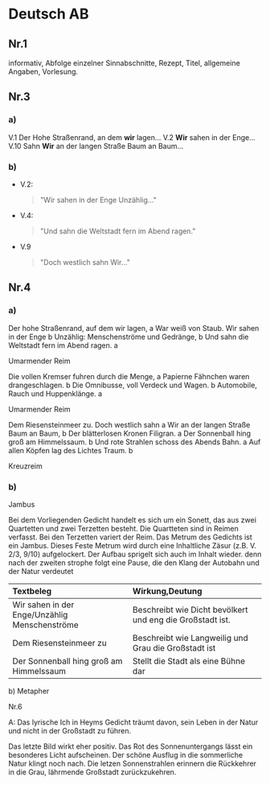 # Deutsch AB
## Nr.1
informativ, Abfolge einzelner Sinnabschnitte, Rezept, Titel, allgemeine Angaben, Vorlesung.
## Nr.3
### a)
V.1 Der Hohe Straßenrand, an dem **wir** lagen...
V.2 **Wir** sahen in der Enge...
V.10 Sahn **Wir** an der langen Straße Baum an Baum...
### b)
- V.2:
    >"Wir sahen in der Enge
    Unzählig..."

- V.4:
    >"Und sahn die Weltstadt fern im Abend ragen."

- V.9
    >"Doch westlich sahn Wir..."

## Nr.4
### a)
Der hohe Straßenrand, auf dem wir lagen,    a
War weiß von Staub. Wir sahen in der Enge   b
Unzählig: Menschenströme und Gedränge,      b
Und sahn die Weltstadt fern im Abend ragen. a

Umarmender Reim

Die vollen Kremser fuhren durch die Menge,  a
Papierne Fähnchen waren drangeschlagen.     b
Die Omnibusse, voll Verdeck und Wagen.      b
Automobile, Rauch und Huppenklänge.         a

Umarmender Reim

Dem Riesensteinmeer zu. Doch westlich sahn  a
Wir an der langen Straße Baum an Baum,      b
Der blätterlosen Kronen Filigran.           a
Der Sonnenball hing groß am Himmelssaum.    b
Und rote Strahlen schoss des Abends Bahn.   a
Auf allen Köpfen lag des Lichtes Traum.     b

Kreuzreim
### b)
Jambus

Bei dem Vorliegenden Gedicht handelt es sich um ein Sonett, das aus zwei Quartetten und zwei Terzetten besteht. Die Quartteten sind in Reimen verfasst.
Bei den Terzetten variert der Reim. Das Metrum des Gedichts ist ein Jambus. Dieses Feste Metrum wird durch eine Inhaltliche Zäsur (z.B. V. 2/3, 9/10) aufgelockert. Der Aufbau sprigelt sich auch im Inhalt wieder. denn nach der zweiten strophe folgt eine Pause, die den Klang der Autobahn und der Natur verdeutet

| Textbeleg | Wirkung,Deutung     |
| :------------- | :------------- |
| Wir sahen in der Enge/Unzählig Menschenströme | Beschreibt wie Dicht bevölkert und eng die Großstadt ist. |
| Dem Riesensteinmeer zu | Beschreibt wie Langweilig und Grau die Großstadt ist |
| Der Sonnenball hing groß am Himmelssaum | Stellt die Stadt als eine Bühne dar |

b)
Metapher

Nr.6

A: Das lyrische Ich in Heyms Gedicht träumt davon, sein Leben in der Natur und nicht in der Großstadt zu führen.

Das letzte Bild wirkt eher positiv. Das Rot des Sonnenuntergangs lässt ein besonderes Licht aufscheinen.
Der schöne Ausflug in die sommerliche Natur klingt noch nach. Die letzen Sonnenstrahlen erinnern die Rückkehrer in die Grau, lährmende Großstadt zurückzukehren.
